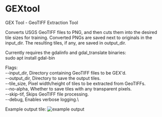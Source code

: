 # GEXtool
GEX Tool - GeoTIFF Extraction Tool

Converts USGS GeoTIFF files to PNG, and then cuts them into the desired tile sizes for training.
Converted PNGs are saved next to originals in the input_dir. 
The resulting tiles, if any, are saved in output_dir.

Currently requires the gdalinfo and gdal_translate binaries:\
sudo apt install gdal-bin

Flags:\
--input_dir, Directory containing GeoTIFF files to be GEX'd.\
--output_dir, Directory to save the output tiles.\
--tile_size, Pixel width/height of tiles to be extracted from GeoTIFFs.\
--no-alpha, Whether to save tiles with any transparent pixels.\
--skip-tif, Skips GeoTIFF file processing.\
--debug, Enables verbose logging.\

Example output tile:
![example output](https://github.com/TurainAI/GEXtool/blob/main/USGS_one_meter_x42y531_WA_Olympic_Peninsula_2013_GEXD_resized_3072_2048.png?raw=true)
